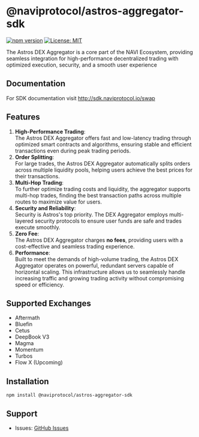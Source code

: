 # @naviprotocol/astros-aggregator-sdk

[![npm version](https://badge.fury.io/js/%40naviprotocol%2Fastros-aggregator-sdk.svg)](https://badge.fury.io/js/%40naviprotocol%2Fastros-aggregator-sdk)
[![License: MIT](https://img.shields.io/badge/License-MIT-yellow.svg)](https://opensource.org/licenses/MIT)

The Astros DEX Aggregator is a core part of the NAVI Ecosystem, providing seamless integration for high-performance decentralized trading with optimized execution, security, and a smooth user experience

## Documentation

For SDK documentation visit http://sdk.naviprotocol.io/swap

## Features

1. **High-Performance Trading**:<br/>
The Astros DEX Aggregator offers fast and low-latency trading through optimized smart contracts and algorithms, ensuring stable and efficient transactions even during peak trading periods.
2. **Order Splitting**:<br/>
For large trades, the Astros 
DEX Aggregator automatically splits orders across multiple liquidity pools, helping users achieve the best prices for their transactions.
3. **Multi-Hop Trading**:<br/> 
To further optimize trading costs and liquidity, the aggregator supports multi-hop trades, finding the best transaction paths across multiple routes to maximize value for users.
4. **Security and Reliability**:<br/> 
Security is Astros's top priority. The DEX Aggregator employs multi-layered security protocols to ensure user funds are safe and trades execute smoothly.
5. **Zero Fee**:<br/> 
The Astros DEX Aggregator charges **no fees**, providing users with a cost-effective and seamless trading experience.
6. **Performance**:<br/> 
Built to meet the demands of high-volume trading, the Astros DEX Aggregator operates on powerful, redundant servers capable of horizontal scaling. This infrastructure allows us to seamlessly handle increasing traffic and growing trading activity without compromising speed or efficiency.


## Supported Exchanges

- Aftermath
- Bluefin
- Cetus
- DeepBook V3
- Magma
- Momentum
- Turbos
- Flow X (Upcoming)

## Installation

```npm
npm install @naviprotocol/astros-aggregator-sdk
```

## Support

- Issues: [GitHub Issues](https://github.com/naviprotocol/naviprotocol-monorepo/issues)

